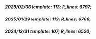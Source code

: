 ##### 2025/02/06   template: 113;   R_lines: 6797;
##### 2025/01/29   template: 113;   R_lines: 6768;
##### 2024/12/31   template: 107;   R_lines: 6520;
